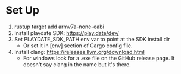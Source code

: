 # Set Up
1. rustup target add armv7a-none-eabi
1. Install playdate SDK: https://play.date/dev/
1. Set PLAYDATE_SDK_PATH env var to point at the SDK install dir
    * Or set it in [env] section of Cargo config file.
1. Install clang: https://releases.llvm.org/download.html
    * For windows look for a .exe file on the GitHub release page. It doesn't say clang in the name but it's there.
